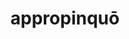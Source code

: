 ---
title: appropinquō
meaning: to approach
ch: [five, 7r]
pos: verb
inf: appropinquāre
secondppstem: appropinq
infend: āre
thirdpp: appropinquāvī
fourthpp: appropinquātus
conjugation: first
six: y
---